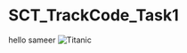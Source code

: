 # SCT_TrackCode_Task1
hello sameer
![Titanic](https://github.com/user-attachments/assets/92cd01ff-5f73-4888-aa51-1d7fafb5768a)

